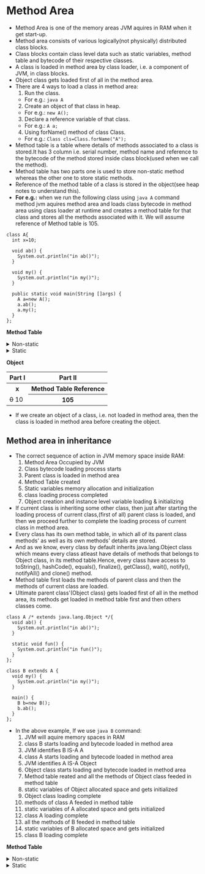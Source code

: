 # Method Area
* Method Area is one of the memory areas JVM aquires in RAM when it get start-up.
* Method area consists of various logically(not physically) distributed class blocks.
* Class blocks contain class level data such as static variables, method table and bytecode of their respective classes.
* A class is loaded in method area by class loader, i.e. a component of JVM, in class blocks.
* Object class gets loaded first of all in the method area.
* There are 4 ways to load a class in method area:
  1. Run the class. 
    - For e.g.: `java A`
  2. Create an object of that class in heap. 
    - For e.g.: `new A();`
  3. Declare a reference variable of that class. 
    - For e.g.: `A a;`
  4. Using forName() method of class Class. 
    - For e.g.: `Class cls=Class.forName("A");`
* Method table is a table where details of methods associated to a class is stored.It has 3 column i.e. serial number, method name and reference to the bytecode of the method stored inside class block(used when we call the method).
* Method table has two parts one is used to store non-static method whereas the other one to store static methods.
* Reference of the method table of a class is stored in the object(see heap notes to understand this).
* __For e.g.:__ when we run the following class using `java A` command method jvm aquires method area and loads class bytecode in method area using class loader at runtime and creates a method table for that class and stores all the methods associated with it. We will assume reference of Method table is 105.
````
class A{
  int x=10;
  
  void ab() {
    System.out.println("in ab()");
  }
  
  void my() {
    System.out.println("in my()");
  }
  
  public static void main(String []args) {
    A a=new A();
    a.ab();
    a.my();
  }
};
````
__Method Table__
<details>
  <summary>Non-static</summary>
  <p>
    <table>
      <tr>
        <th>S.No.</th>
        <th>Name</th>
        <th>Bytecode Reference</th>
      </tr>
      <tr>
        <td>1</td>
        <td>ab()</td>
        <td>*</td>
      </tr>
      <tr>
        <td>2</td>
        <td>my()</td>
        <td>*</td>
      </tr>
    </table>
  </p>
</details>

<details>
  <summary>Static</summary>
  <p>
    <table>
      <tr>
        <th>S.No.</th>
        <th>Name</th>
        <th>Bytecode Reference</th>
      </tr>
      <tr>
        <td>1</td>
        <td>main()</td>
        <td>*</td>
      </tr>
    </table>
  </p>
</details>

__Object__
    <table>
      <tr>
        <th>Part I</th>
        <th>Part II</th>
      </tr>
      <tr>
        <th>x</th>
        <th>Method Table Reference</th>
      </tr>
      <tr>
        <td><strike>0</strike> 10</td>
        <th>105</th>
      </tr>
    </table>
    
* If we create an object of a class, i.e. not loaded in method area, then the class is loaded in method area before creating the object.
## Method area in inheritance ##
* The correct sequence of action in JVM memory space inside RAM:
  1. Method Area Occupied by JVM
  2. Class bytecode loading process starts
  3. Parent class is loaded in method area
  4. Method Table created
  5. Static variables memory allocation and initialization
  6. class loading process completed
  7. Object creation and instance level variable loading & initializing
* If current class is inheriting some other class, then just after starting the loading process of current class,(first of all) parent class is loaded, and then we proceed further to complete the loading process of current class in method area.
* Every class has its own method table, in which all of its parent class methods' as well as its own methods' details are stored.
* And as we know, every class by default inherits java.lang.Object class which means every class atleast have details of methods that belongs to Object class, in its method table.Hence, every class have access to toString(), hashCode(), equals(), finalize(), getClass(), wait(), notify(), notifyAll() and clone() method.
* Method table first loads the methods of parent class and then the methods of current class are loaded.
* Ultimate parent class'(Object class) gets loaded first of all in the method area, its methods get loaded in method table first and then others classes come.

````
class A /* extends java.lang.Object */{
  void ab() {
    System.out.println("in ab()");
  }
  
  static void fun() {
    System.out.println("in fun()");
  }
};

class B extends A {
  void my() {
    System.out.println("in my()");
  }
  
  main() {
    B b=new B();
    b.ab();
  }
};
````
* In the above example, If we use `java B` command:
  1. JVM will aquire memory spaces in RAM
  2. class B starts loading and bytecode loaded in method area
  3. JVM identifies B IS-A A
  4. class A starts loading and bytecode loaded in method area
  5. JVM identifies A IS-A Object
  6. Object class starts loading and bytecode loaded in method area
  7. Method table reated and all the methods of Object class feeded in method table
  8. static variables of Object allocated space and gets initialized
  9. Object class loading complete
  10. methods of class A feeded in method table
  11. static variables of A allocated space and gets initialized
  12. class A loading complete
  13. all the methods of B feeded in method table
  14. static variables of B allocated space and gets initialized
  15. class B loading complete
  
__Method Table__
<details>
  <summary>Non-static</summary>
  <p>
    <table>
      <tr>
        <th>S.No.</th>
        <th>Name</th>
        <th>Bytecode Reference</th>
      </tr>
      <tr>
        <td>1</td>
        <td>getClass()</td>
        <td>*</td>
      </tr>
      <tr>
        <td>2</td>
        <td>toString()</td>
        <td>*</td>
      </tr>
      <tr>
        <td>3</td>
        <td>hashCode()</td>
        <td>*</td>
      </tr>
      <tr>
        <td>4</td>
        <td>equals()</td>
        <td>*</td>
      </tr>
      <tr>
        <td>...</td>
        <td>...</td>
        <td>...</td>
      </tr>
      <tr>
        <td>12</td>
        <td>ab()</td>
        <td>*</td>
      </tr>
      <tr>
        <td>13</td>
        <td>my()</td>
        <td>*</td>
      </tr>
    </table>
  </p>
</details>
<details>
  <summary>Static</summary>
  <p>
    <table>
      <tr>
        <th>S.No.</th>
        <th>Name</th>
        <th>Bytecode Reference</th>
      </tr>
      <tr>
        <td>1</td>
        <td>main()</td>
        <td>*</td>
      </tr>
    </table>
  </p>
</details>
